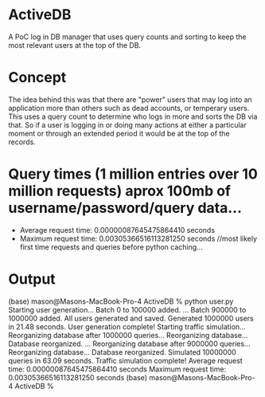 # ActiveDB
A PoC log in DB manager that uses query counts and sorting to keep the most relevant users at the top of the DB.

# Concept

The idea behind this was that there are "power" users that may log into an application more than others such as dead accounts, or temperary users. This uses a query count to determine who logs in more and sorts the DB via that. So if a user is logging in or doing many actions at either a particular moment or through an extended period it would be at the top of the records. 

# Query times (1 million entries over 10 million requests) aprox 100mb of username/password/query data...

- Average request time: 0.00000087645475864410 seconds
- Maximum request time: 0.00305366516113281250 seconds //most likely first time requests and queries before python caching...

# Output

(base) mason@Masons-MacBook-Pro-4 ActiveDB % python user.py
Starting user generation...
Batch 0 to 100000 added.
...
Batch 900000 to 1000000 added.
All users generated and saved.
Generated 1000000 users in 21.48 seconds.
User generation complete!
Starting traffic simulation...
Reorganizing database after 1000000 queries...
Reorganizing database...
Database reorganized.
...
Reorganizing database after 9000000 queries...
Reorganizing database...
Database reorganized.
Simulated 10000000 queries in 63.09 seconds.
Traffic simulation complete!
Average request time: 0.00000087645475864410 seconds
Maximum request time: 0.00305366516113281250 seconds
(base) mason@Masons-MacBook-Pro-4 ActiveDB % 

